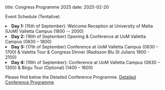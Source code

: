 title: Congress Programme 2025
date: 2025-02-20

Event Schedule (Tentative)
<li> <strong> Day 1: </strong> (15th of September): Welcome Reception at University of Malta (UoM) Valletta Campus (1800 -- 2000) </li>
<li> <strong> Day 2: </strong> (16th of September) Opening & Conference at UoM Valletta Campus (0830 – 1800) </li>
<li> <strong> Day 3: </strong> (17th of September)  Conference at UoM Valletta Campus (0830 – 1700)  & Valetta Tour & Congress Dinner (Radisson Blu St Julians 1800 - 2100) </li>
<li> <strong> Day 4: </strong> (18th of September): Conference at UoM Valletta Campus (0830 – 1300) & Birgu Tour (Optional) (1400 – 1600) </li>


Please find below the Detailed Conference Programme.
<a href="/files/WCMNM2025Programme.pdf">Detailed Conference Programme</a>
